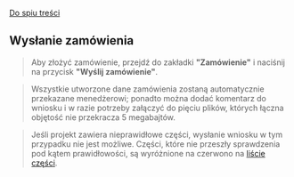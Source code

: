 [Do spiu treści](/service/doc/?cid=dsp)
## Wysłanie zamówienia

>Aby złożyć zamówienie, przejdź do zakładki **"Zamówienie"** i naciśnij na przycisk **"Wyślij zamówienie"**.

>Wszystkie utworzone dane zamówienia zostaną automatycznie przekazane menedżerowi; ponadto można dodać komentarz do wniosku
i w razie potrzeby załączyć do pięciu plików, których łączna objętość nie przekracza 5 megabajtów.

>Jeśli projekt zawiera nieprawidłowe części, wysłanie wniosku w tym przypadku nie jest możliwe.
Części, które nie przeszły sprawdzenia pod kątem prawidłowości, są wyróżnione na czerwono na [liście części](/service/doc/?cid=dsp&s=details-list).
